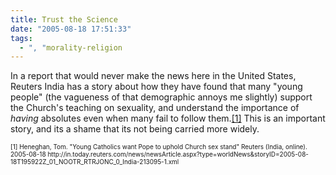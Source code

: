 ```yaml
---
title: Trust the Science
date: "2005-08-18 17:51:33"
tags:
  - ", "morality-religion
---
```

<p>In a report that would never make the news here in the United States, Reuters India has a story about how they have found that many "young people" (the vagueness of that demographic annoys me slightly) support the Church's teaching on sexuality, and understand the importance of <em>having</em> absolutes even when many fail to follow them.<a href="http://in.today.reuters.com/news/newsArticle.aspx?type=worldNews&storyID=2005-08-18T195922Z_01_NOOTR_RTRJONC_0_India-213095-1.xml">[1]</a> This is an important story, and its a shame that its not being carried more widely.</p>  <font size="-2"> [1] Heneghan, Tom.  "Young Catholics want Pope to uphold Church sex stand" Reuters (India, online).  2005-08-18 http://in.today.reuters.com/news/newsArticle.aspx?type=worldNews&storyID=2005-08-18T195922Z_01_NOOTR_RTRJONC_0_India-213095-1.xml </font>

